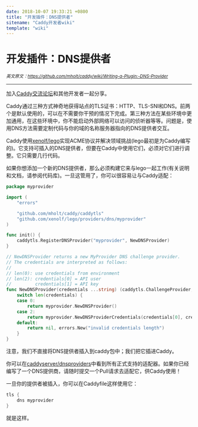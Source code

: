 ```yaml
---
date: 2018-10-07 19:33:21 +0800
title: "开发插件：DNS提供者"
sitename: "Caddy开发者wiki"
template: "wiki"
---
```


# 开发插件：DNS提供者

_<small>英文原文：<https://github.com/mholt/caddy/wiki/Writing-a-Plugin:-DNS-Provider></small>_

----------------------------

加入[Caddy交流论坛](https://caddy.community/)和其他开发者一起分享。

Caddy通过三种方式神奇地获得站点的TLS证书：HTTP、TLS-SNI和DNS。前两个是默认使用的，可以在不需要你干预的情况下完成。第三种方法在某些环境中更加通用，在这些环境中，你不能启动外部网络可以访问的侦听器等等。问题是，使用DNS方法需要定制代码与你的域的名称服务器指向的DNS提供者交互。

Caddy使用[xenolf/lego](https://github.com/xenolf/lego)实现ACME协议并解决领域挑战(lego最初是为Caddy编写的)。它支持可插入的DNS提供者，但要在Caddy中使用它们，必须对它们进行调整。它只需要几行代码。

如果你想添加一个新的DNS提供者，那么必须构建它来与lego一起工作(有关说明和文档，请参阅代码库)。一旦这管用了，你可以很容易让与Caddy适配：

```go
package myprovider

import (
    "errors"

    "github.com/mholt/caddy/caddytls"
    "github.com/xenolf/lego/providers/dns/myprovider"
)

func init() {
    caddytls.RegisterDNSProvider("myprovider", NewDNSProvider)
}

// NewDNSProvider returns a new MyProvider DNS challenge provider.
// The credentials are interpreted as follows:
//
// len(0): use credentials from environment
// len(2): credentials[0] = API user
//         credentials[1] = API key
func NewDNSProvider(credentials ...string) (caddytls.ChallengeProvider, error) {
    switch len(credentials) {
    case 0:
        return myprovider.NewDNSProvider()
    case 2:
        return myprovider.NewDNSProviderCredentials(credentials[0], credentials[1])
    default:
        return nil, errors.New("invalid credentials length")
    }
}
```

注意，我们不直接将DNS提供者插入到caddy包中；我们把它插进Caddy。

你可以在[caddyserver/dnsproviders](https://github.com/caddyserver/dnsproviders)中看到所有正式支持的适配器。如果你已经编写了一个DNS提供商，请随时提交一个Pull请求去适配它，供Caddy使用！

一旦你的提供者被插入，你可以在Caddyfile这样使用它：

```go
tls {
    dns myprovider
}
```

就是这样。